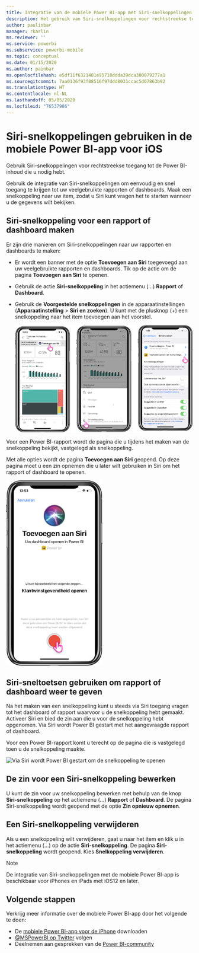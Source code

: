 ```yaml
---
title: Integratie van de mobiele Power BI-app met Siri-snelkoppelingen
description: Het gebruik van Siri-snelkoppelingen voor rechtstreekse toegang tot de Power BI-inhoud die u nodig hebt.
author: paulinbar
manager: rkarlin
ms.reviewer: ''
ms.service: powerbi
ms.subservice: powerbi-mobile
ms.topic: conceptual
ms.date: 01/15/2020
ms.author: painbar
ms.openlocfilehash: e5df11f6321481e95718ddda39dca300079277a1
ms.sourcegitcommit: 7aa0136f93f88516f97ddd8031ccac5d07863b92
ms.translationtype: HT
ms.contentlocale: nl-NL
ms.lasthandoff: 05/05/2020
ms.locfileid: "76537986"
---
```

# <a name="using-siri-shortcuts-in-power-bi-mobile-ios-app"></a>Siri-snelkoppelingen gebruiken in de mobiele Power BI-app voor iOS

Gebruik Siri-snelkoppelingen voor rechtstreekse toegang tot de Power BI-inhoud die u nodig hebt.

Gebruik de integratie van Siri-snelkoppelingen om eenvoudig en snel toegang te krijgen tot uw veelgebruikte rapporten of dashboards. Maak een snelkoppeling naar uw item, zodat u Siri kunt vragen het te starten wanneer u de gegevens wilt bekijken.

## <a name="create-siri-shortcut-for-a-report-or-dashboard"></a>Siri-snelkoppeling voor een rapport of dashboard maken

Er zijn drie manieren om Siri-snelkoppelingen naar uw rapporten en dashboards te maken:

- Er wordt een banner met de optie **Toevoegen aan Siri** toegevoegd aan uw veelgebruikte rapporten en dashboards. Tik op de actie om de pagina **Toevoegen aan Siri** te openen.
    
- Gebruik de actie **Siri-snelkoppeling** in het actiemenu (...) **Rapport** of **Dashboard**.
    
- Gebruik de **Voorgestelde snelkoppelingen** in de apparaatinstellingen (**Apparaatinstelling** > **Siri en zoeken**). U kunt met de plusknop (+) een snelkoppeling naar het item toevoegen aan het voorstel.
     
     ![Een snelkoppeling maken](./media/mobile-apps-ios-siri-search/power-bi-siri-create-shortcut.png)

Voor een Power BI-rapport wordt de pagina die u tijdens het maken van de snelkoppeling bekijkt, vastgelegd als snelkoppeling. 

Met alle opties wordt de pagina **Toevoegen aan Siri** geopend. Op deze pagina moet u een zin opnemen die u later wilt gebruiken in Siri om het rapport of dashboard te openen. 
   
![De pagina Toevoegen aan Siri](./media/mobile-apps-ios-siri-search/power-bi-siri-add-page.png)
    

## <a name="use-siri-shortcuts-to-view-report-or-dashboard"></a>Siri-sneltoetsen gebruiken om rapport of dashboard weer te geven

Na het maken van een snelkoppeling kunt u steeds via Siri toegang vragen tot het dashboard of rapport waarvoor u de snelkoppeling hebt gemaakt.
Activeer Siri en bied de zin aan die u voor de snelkoppeling hebt opgenomen. Via Siri wordt Power BI gestart met het aangevraagde rapport of dashboard. 

Voor een Power BI-rapport komt u terecht op de pagina die is vastgelegd toen u de snelkoppeling maakte.


  ![Via Siri wordt Power BI gestart om de snelkoppeling te openen](./media/mobile-apps-ios-siri-search/power-bi-siri-open.png)
  

## <a name="edit-siri-shortcut-phrase"></a>De zin voor een Siri-snelkoppeling bewerken 
U kunt de zin voor uw snelkoppeling bewerken met behulp van de knop **Siri-snelkoppeling** op het actiemenu (...) **Rapport** of **Dashboard**. De pagina Siri-snelkoppeling wordt geopend met de optie **Zin opnieuw opnemen**. 

## <a name="delete-siri-shortcut"></a>Een Siri-snelkoppeling verwijderen 
Als u een snelkoppeling wilt verwijderen, gaat u naar het item en klik u in het actiemenu (...) op de actie **Siri-snelkoppeling**. De pagina **Siri-snelkoppeling** wordt geopend. Kies **Snelkoppeling verwijderen**.


> [!NOTE]
> De integratie van Siri-snelkoppelingen met de mobiele Power BI-app is beschikbaar voor iPhones en iPads met iOS12 en later.
> 

## <a name="next-steps"></a>Volgende stappen
Verkrijg meer informatie over de mobiele Power BI-app door het volgende te doen: 

* De [mobiele Power BI-app voor de iPhone](https://go.microsoft.com/fwlink/?LinkId=522062) downloaden
* [@MSPowerBI op Twitter](https://twitter.com/MSPowerBI) volgen
* Deelnemen aan gesprekken van de [Power BI-community](https://community.powerbi.com/)

